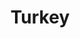 ---
title: Turkey
crosslinks:
- youtubefactsbot
- autotldr
- syriancivilwar
- europe
- worldnews
- place
- AskHistorians
- islam
- MapPorn
- armenia
- anti_gif_bot
- kurdistan
- TurkicHistory
- de
- AMAAggregator
- alotabot
- dataisbeautiful
- azerbaijan
- Terrorist_PKK
- botwatch
---